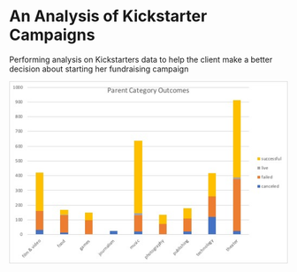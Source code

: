 # An Analysis of Kickstarter Campaigns
Performing analysis on Kickstarters data to help the client make a better decision about starting her fundraising campaign 

![Campaign status](https://github.com/Ehsan-O/kickstarter-analysis/blob/main/Picture1.jpg)
